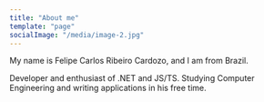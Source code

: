 ```yaml
---
title: "About me"
template: "page"
socialImage: "/media/image-2.jpg"
---
```


My name is Felipe Carlos Ribeiro Cardozo, and I am from Brazil.

Developer and enthusiast of .NET and JS/TS. Studying Computer Engineering and writing applications in his free time.